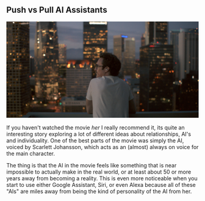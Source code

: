 ## Push vs Pull AI Assistants


<img alt="A scene from the movie Her, depicting the main character and his AI" src="/assets/images/posts/ai/her.jpg" style="max-width: 100%; height: auto;" />


If you haven't watched the movie <cite>her</cite> I really recommend it, its quite an interesting story exploring a lot of different ideas
about relationships, AI's and individuality. One of the best parts of the movie was simply the AI, voiced by Scarlett Johansson, which acts
as an (almost) always on voice for the main character.

The thing is that the AI in the movie feels like something that is near impossible to actually make in the real world, or at least about
50 or more years away from becoming a reality. This is even more noticeable when you start to use either Google Assistant, Siri, or even Alexa because
all of these "AIs" are miles away from being the kind of personality of the AI from her.
